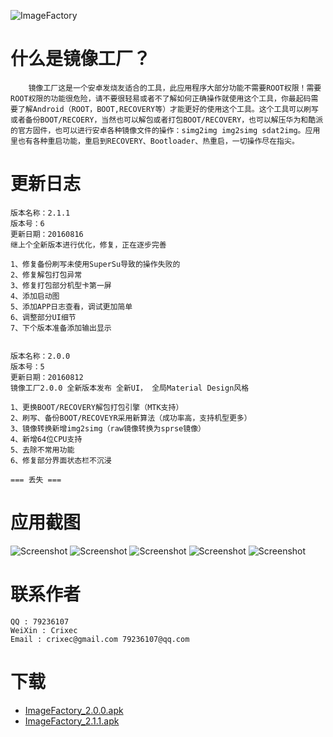 ![ImageFactory](https://git.oschina.net/crixec/ImageFactoryRes/raw/master/ic_launcher-web.png?dir=0&filepath=ic_launcher-web.png&)
# 什么是镜像工厂？
```
    镜像工厂这是一个安卓发烧友适合的工具，此应用程序大部分功能不需要ROOT权限！需要ROOT权限的功能很危险，请不要很轻易或者不了解如何正确操作就使用这个工具，你最起码需要了解Android（ROOT，BOOT,RECOVERY等）才能更好的使用这个工具。这个工具可以刷写或者备份BOOT/RECOERY，当然也可以解包或者打包BOOT/RECOVERY，也可以解压华为和酷派的官方固件，也可以进行安卓各种镜像文件的操作：simg2img img2simg sdat2img。应用里也有各种重启功能，重启到RECOVERY、Bootloader、热重启，一切操作尽在指尖。
```
# 更新日志
```
版本名称：2.1.1
版本号：6
更新日期：20160816
继上个全新版本进行优化，修复，正在逐步完善

1、修复备份刷写未使用SuperSu导致的操作失败的
2、修复解包打包异常
3、修复打包部分机型卡第一屏
4、添加启动图
5、添加APP日志查看，调试更加简单
6、调整部分UI细节
7、下个版本准备添加输出显示


版本名称：2.0.0
版本号：5
更新日期：20160812
镜像工厂2.0.0 全新版本发布 全新UI， 全局Material Design风格

1、更换BOOT/RECOVERY解包打包引擎（MTK支持）
2、刷写、备份BOOT/RECOVEYR采用新算法（成功率高，支持机型更多）
3、镜像转换新增img2simg（raw镜像转换为sprse镜像）
4、新增64位CPU支持
5、去除不常用功能
6、修复部分界面状态栏不沉浸

=== 丢失 ===

```
# 应用截图
![Screenshot](https://git.oschina.net/crixec/ImageFactoryRes/raw/master/Screenshots/main_page.png)
![Screenshot](https://git.oschina.net/crixec/ImageFactoryRes/raw/master/Screenshots/drawer.png)
![Screenshot](https://git.oschina.net/crixec/ImageFactoryRes/raw/master/Screenshots/convert_image.png)
![Screenshot](https://git.oschina.net/crixec/ImageFactoryRes/raw/master/Screenshots/extract_firmware.png)
![Screenshot](https://git.oschina.net/crixec/ImageFactoryRes/raw/master/Screenshots/about.png)

# 联系作者
```
QQ : 79236107
WeiXin : Crixec
Email : crixec@gmail.com 79236107@qq.com
```

# 下载
* [ImageFactory_2.0.0.apk](https://git.oschina.net/crixec/ImageFactoryRes/raw/master/ImageFactory_2.0.0.apk)
* [ImageFactory_2.1.1.apk](https://git.oschina.net/crixec/ImageFactoryRes/raw/master/ImageFactory_2.1.1.apk)
